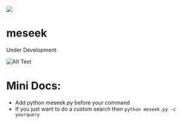 ![](https://travis-ci.org/stellargo/meseek.svg?branch=master)

# meseek
Under Development

![Alt Text](https://media.giphy.com/media/l1J9NT9GqYGY1luxy/giphy.gif)

# Mini Docs:
* Add python meseek.py before your command
* If you just want to do a custom search then ```python meseek.py -c yourquery```
